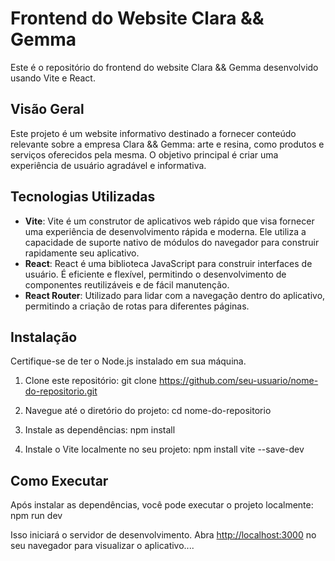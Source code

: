 # Frontend do Website Clara && Gemma

Este é o repositório do frontend do website Clara && Gemma desenvolvido usando Vite e React.

## Visão Geral

Este projeto é um website informativo destinado a fornecer conteúdo relevante sobre a empresa Clara && Gemma: arte e resina, como produtos e serviços oferecidos pela mesma. O objetivo principal é criar uma experiência de usuário agradável e informativa.

## Tecnologias Utilizadas

- **Vite**: Vite é um construtor de aplicativos web rápido que visa fornecer uma experiência de desenvolvimento rápida e moderna. Ele utiliza a capacidade de suporte nativo de módulos do navegador para construir rapidamente seu aplicativo.
- **React**: React é uma biblioteca JavaScript para construir interfaces de usuário. É eficiente e flexível, permitindo o desenvolvimento de componentes reutilizáveis e de fácil manutenção.
- **React Router**: Utilizado para lidar com a navegação dentro do aplicativo, permitindo a criação de rotas para diferentes  páginas.

## Instalação

Certifique-se de ter o Node.js instalado em sua máquina.

1. Clone este repositório:
   git clone https://github.com/seu-usuario/nome-do-repositorio.git

2. Navegue até o diretório do projeto:
   cd nome-do-repositorio

3. Instale as dependências:
   npm install

4. Instale o Vite localmente no seu projeto: 
   npm install vite --save-dev


## Como Executar

Após instalar as dependências, você pode executar o projeto localmente:
npm run dev

Isso iniciará o servidor de desenvolvimento. Abra [http://localhost:3000](http://localhost:3000) no seu navegador para visualizar o aplicativo....
